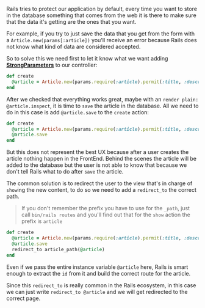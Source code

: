 Rails tries to protect our application by default, every time you want to store in the database something that comes from the web it is there to make sure that the data it's getting are the ones that you want.

For example, if you try to just save the data that you get from the form with a `Article.new(params[:article])` you'll receive an error because Rails does not know what kind of data are considered accepted.

So to solve this we need first to let it know what we want adding [**StrongParameters**](https://api.rubyonrails.org/v6.1.3.2/classes/ActionController/StrongParameters.html) to our controller:
```ruby
def create
  @article = Article.new(params.require(:article).permit(:title, :description))
end
```
After we checked that everything works great, maybe with an `render plain: @article.inspect`, it is time to `save` the article in the database. All we need to do in this case is add `@article.save` to the `create` action:
```ruby
def create
  @article = Article.new(params.require(:article).permit(:title, :description))
  @article.save
end
```
But this does not represent the best UX because after a user creates the article nothing happen in the FrontEnd. Behind the scenes the article will be added to the database but the user is not able to know that because we don't tell Rails what to do after `save` the article.

The common solution is to redirect the user to the view that's in charge of `show`ing the new content, to do so we need to add a `redirect_to` the correct path.

> If you don't remember the prefix you have to use for the `_path`, just call `bin/rails routes` and you'll find out that for the `show` action the prefix is `article`

```ruby
def create
  @article = Article.new(params.require(:article).permit(:title, :description))
  @article.save
  redirect_to article_path(@article)
end
```
Even if we pass the entire instance variable `@article` here, Rails is smart enough to extract the `id` from it and build the correct route for the article.

Since this `redirect_to` is really common in the Rails ecosystem, in this case we can just write `redirect_to @article` and we will get redirected to the correct page.